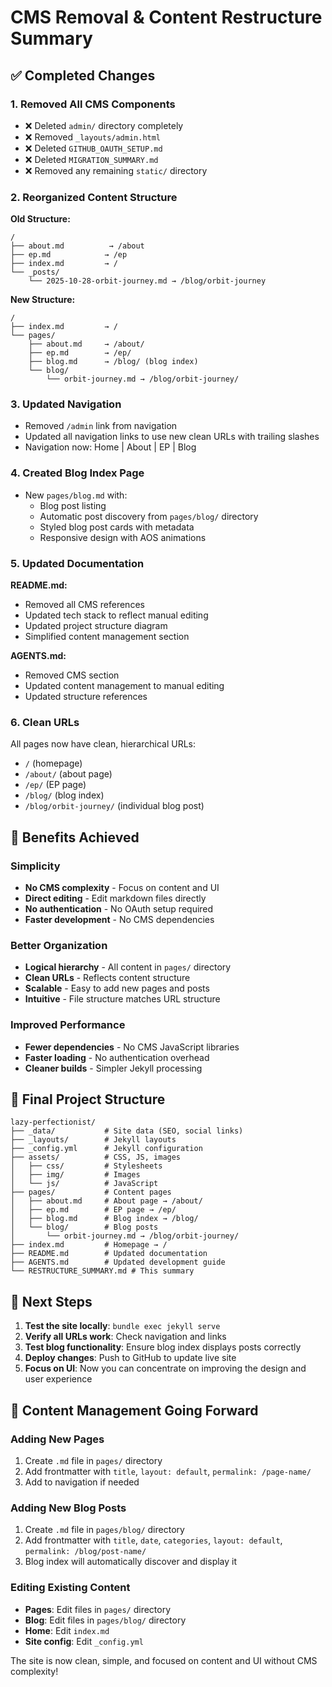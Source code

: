 # CMS Removal & Content Restructure Summary

## ✅ Completed Changes

### 1. Removed All CMS Components
- ❌ Deleted `admin/` directory completely
- ❌ Removed `_layouts/admin.html`
- ❌ Deleted `GITHUB_OAUTH_SETUP.md`
- ❌ Deleted `MIGRATION_SUMMARY.md`
- ❌ Removed any remaining `static/` directory

### 2. Reorganized Content Structure
**Old Structure:**
```
/
├── about.md          → /about
├── ep.md            → /ep  
├── index.md         → /
└── _posts/
    └── 2025-10-28-orbit-journey.md → /blog/orbit-journey
```

**New Structure:**
```
/
├── index.md         → /
└── pages/
    ├── about.md     → /about/
    ├── ep.md        → /ep/
    ├── blog.md      → /blog/ (blog index)
    └── blog/
        └── orbit-journey.md → /blog/orbit-journey/
```

### 3. Updated Navigation
- Removed `/admin` link from navigation
- Updated all navigation links to use new clean URLs with trailing slashes
- Navigation now: Home | About | EP | Blog

### 4. Created Blog Index Page
- New `pages/blog.md` with:
  - Blog post listing
  - Automatic post discovery from `pages/blog/` directory
  - Styled blog post cards with metadata
  - Responsive design with AOS animations

### 5. Updated Documentation
**README.md:**
- Removed all CMS references
- Updated tech stack to reflect manual editing
- Updated project structure diagram
- Simplified content management section

**AGENTS.md:**
- Removed CMS section
- Updated content management to manual editing
- Updated structure references

### 6. Clean URLs
All pages now have clean, hierarchical URLs:
- `/` (homepage)
- `/about/` (about page)
- `/ep/` (EP page)
- `/blog/` (blog index)
- `/blog/orbit-journey/` (individual blog post)

## 🎯 Benefits Achieved

### Simplicity
- **No CMS complexity** - Focus on content and UI
- **Direct editing** - Edit markdown files directly
- **No authentication** - No OAuth setup required
- **Faster development** - No CMS dependencies

### Better Organization
- **Logical hierarchy** - All content in `pages/` directory
- **Clean URLs** - Reflects content structure
- **Scalable** - Easy to add new pages and posts
- **Intuitive** - File structure matches URL structure

### Improved Performance
- **Fewer dependencies** - No CMS JavaScript libraries
- **Faster loading** - No authentication overhead
- **Cleaner builds** - Simpler Jekyll processing

## 📁 Final Project Structure

```
lazy-perfectionist/
├── _data/           # Site data (SEO, social links)
├── _layouts/        # Jekyll layouts
├── _config.yml      # Jekyll configuration
├── assets/          # CSS, JS, images
│   ├── css/         # Stylesheets
│   ├── img/         # Images
│   └── js/          # JavaScript
├── pages/           # Content pages
│   ├── about.md     # About page → /about/
│   ├── ep.md        # EP page → /ep/
│   ├── blog.md      # Blog index → /blog/
│   └── blog/        # Blog posts
│       └── orbit-journey.md → /blog/orbit-journey/
├── index.md         # Homepage → /
├── README.md        # Updated documentation
├── AGENTS.md        # Updated development guide
└── RESTRUCTURE_SUMMARY.md # This summary
```

## 🚀 Next Steps

1. **Test the site locally**: `bundle exec jekyll serve`
2. **Verify all URLs work**: Check navigation and links
3. **Test blog functionality**: Ensure blog index displays posts correctly
4. **Deploy changes**: Push to GitHub to update live site
5. **Focus on UI**: Now you can concentrate on improving the design and user experience

## 🎨 Content Management Going Forward

### Adding New Pages
1. Create `.md` file in `pages/` directory
2. Add frontmatter with `title`, `layout: default`, `permalink: /page-name/`
3. Add to navigation if needed

### Adding New Blog Posts
1. Create `.md` file in `pages/blog/` directory
2. Add frontmatter with `title`, `date`, `categories`, `layout: default`, `permalink: /blog/post-name/`
3. Blog index will automatically discover and display it

### Editing Existing Content
- **Pages**: Edit files in `pages/` directory
- **Blog**: Edit files in `pages/blog/` directory
- **Home**: Edit `index.md`
- **Site config**: Edit `_config.yml`

The site is now clean, simple, and focused on content and UI without CMS complexity!